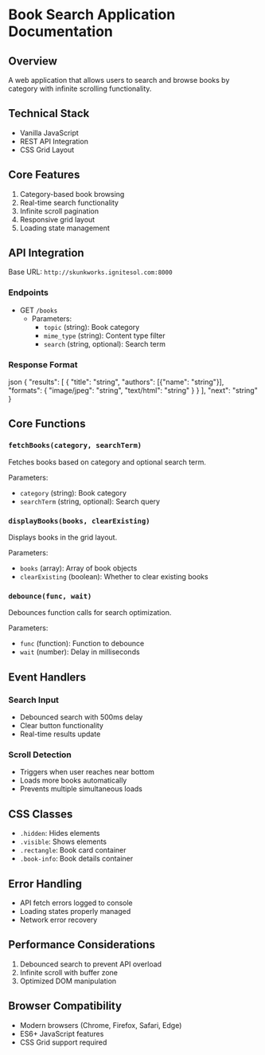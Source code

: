 # Book Search Application Documentation

## Overview
A web application that allows users to search and browse books by category with infinite scrolling functionality.

## Technical Stack
- Vanilla JavaScript
- REST API Integration
- CSS Grid Layout

## Core Features
1. Category-based book browsing
2. Real-time search functionality
3. Infinite scroll pagination
4. Responsive grid layout
5. Loading state management

## API Integration
Base URL: `http://skunkworks.ignitesol.com:8000`

### Endpoints
- GET `/books`
  - Parameters:
    - `topic` (string): Book category
    - `mime_type` (string): Content type filter
    - `search` (string, optional): Search term

### Response Format
json
{
"results": [
{
"title": "string",
"authors": [{"name": "string"}],
"formats": {
"image/jpeg": "string",
"text/html": "string"
}
}
],
"next": "string"
}

## Core Functions

### `fetchBooks(category, searchTerm)`
Fetches books based on category and optional search term.

Parameters:
- `category` (string): Book category
- `searchTerm` (string, optional): Search query

### `displayBooks(books, clearExisting)`
Displays books in the grid layout.

Parameters:
- `books` (array): Array of book objects
- `clearExisting` (boolean): Whether to clear existing books

### `debounce(func, wait)`
Debounces function calls for search optimization.

Parameters:
- `func` (function): Function to debounce
- `wait` (number): Delay in milliseconds

## Event Handlers

### Search Input
- Debounced search with 500ms delay
- Clear button functionality
- Real-time results update

### Scroll Detection
- Triggers when user reaches near bottom
- Loads more books automatically
- Prevents multiple simultaneous loads

## CSS Classes
- `.hidden`: Hides elements
- `.visible`: Shows elements
- `.rectangle`: Book card container
- `.book-info`: Book details container

## Error Handling
- API fetch errors logged to console
- Loading states properly managed
- Network error recovery

## Performance Considerations
1. Debounced search to prevent API overload
2. Infinite scroll with buffer zone
3. Optimized DOM manipulation

## Browser Compatibility
- Modern browsers (Chrome, Firefox, Safari, Edge)
- ES6+ JavaScript features
- CSS Grid support required
